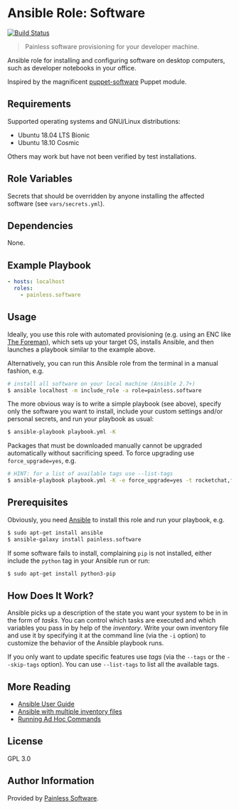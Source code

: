 Ansible Role: Software
======================

[![Build Status](
https://img.shields.io/travis/painless-software/ansible-role-software/main.svg
)](https://travis-ci.org/painless-software/ansible-role-software)

> Painless software provisioning for your developer machine.

Ansible role for installing and configuring software on desktop computers,
such as developer notebooks in your office.

Inspired by the magnificent [puppet-software](
https://github.com/edestecd/puppet-software) Puppet module.

Requirements
------------

Supported operating systems and GNU/Linux distributions:

- Ubuntu 18.04 LTS Bionic
- Ubuntu 18.10 Cosmic

Others may work but have not been verified by test installations.

Role Variables
--------------

Secrets that should be overridden by anyone installing the affected software
(see `vars/secrets.yml`).

Dependencies
------------

None.

Example Playbook
----------------

```yaml
- hosts: localhost
  roles:
    - painless.software
```

Usage
-----

Ideally, you use this role with automated provisioning (e.g. using an ENC like
[The Foreman](https://www.theforeman.org/)), which sets up your target OS,
installs Ansible, and then launches a playbook similar to the example above.

Alternatively, you can run this Ansible role from the terminal in a manual
fashion, e.g.

```bash
# install all software on your local machine (Ansible 2.7+)
$ ansible localhost -m include_role -a role=painless.software
```

The more obvious way is to write a simple playbook (see above), specify only
the software you want to install, include your custom settings and/or
personal secrets, and run your playbook as usual:

```bash
$ ansible-playbook playbook.yml -K
```

Packages that must be downloaded manually cannot be upgraded automatically
without sacrificing speed. To force upgrading use `force_upgrade=yes`, e.g.

```bash
# HINT: for a list of available tags use --list-tags
$ ansible-playbook playbook.yml -K -e force_upgrade=yes -t rocketchat,franz,rambox
```

Prerequisites
-------------

Obviously, you need [Ansible](
http://docs.ansible.com/ansible/latest/installation_guide/intro_installation.html)
to install this role and run your playbook, e.g.

```bash
$ sudo apt-get install ansible
$ ansible-galaxy install painless.software
```

If some software fails to install, complaining `pip` is not installed, either
include the `python` tag in your Ansible run or run:

```bash
$ sudo apt-get install python3-pip
```

How Does It Work?
-----------------

Ansible picks up a description of the state you want your system to be in
in the form of _tasks_. You can control which tasks are executed and which
variables you pass in by help of the _inventory_. Write your own inventory
file and use it by specifying it at the command line (via the `-i` option)
to customize the behavior of the Ansible playbook runs.

If you only want to update specific features use _tags_ (via the `--tags`
or the `--skip-tags` option). You can use `--list-tags` to list all the
available tags.

More Reading
------------

- [Ansible User Guide](https://docs.ansible.com/ansible/latest/user_guide/index.html)
- [Ansible with multiple inventory files](
  http://allandenot.com/devops/2015/01/16/ansible-with-multiple-inventory-files.html)
- [Running Ad Hoc Commands](
  https://ansible-tips-and-tricks.readthedocs.io/en/latest/ansible/commands/)

License
-------

GPL 3.0

Author Information
------------------

Provided by [Painless Software](https://painless.software/).
